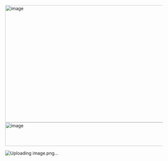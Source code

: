 <img width="1884" height="375" alt="image" src="https://github.com/user-attachments/assets/37a45ec6-1a71-464b-bc57-61d4bcf7ab2d" />




<img width="1045" height="76" alt="image" src="https://github.com/user-attachments/assets/baa4474a-546e-40d6-941b-64aff7ae1593" />



![Uploading image.png…]()




